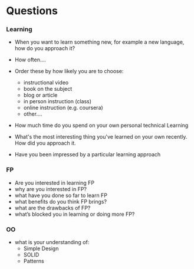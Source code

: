 # Questions

### Learning
- When you want to learn something new, for example a new language, how do you approach it?
- How often....
- Order these by how likely you are to choose:
  - instructional video
  - book on the subject
  - blog or article
  - in person instruction (class)
  - online instruction (e.g. coursera)
  - other....    

 - How much time do you spend on your own personal technical Learning
 - What's the most interesting thing you've learned on your own recently. How did you approach it.
 - Have you been impressed by a particular learning approach


### FP
- Are you interested in learning FP
- why are you interested in FP?
- what have you done so far to learn FP
- what benefits do you think FP brings?
- what are the drawbacks of FP?
- what’s blocked you in learning or doing more FP?

### OO
- what is your understanding of:
   - Simple Design
   - SOLID
   - Patterns
